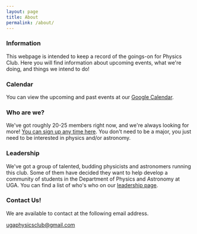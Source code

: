 ```yaml
---
layout: page
title: About
permalink: /about/
---
```


### Information

This webpage is intended to keep a record of the goings-on for Physics Club. Here you will find information about upcoming events, what we're doing, and things we intend to do!

### Calendar

You can view the upcoming and past events at our [Google Calendar](/calendar/).

### Who are we?

We've got roughly 20-25 members right now, and we're always looking for more! [You can sign up any time here](https://goo.gl/forms/Xt2EpCevllDZg0zC3). You don't need to be a major, you just need to be interested in physics and/or astronomy.

### Leadership

We've got a group of talented, budding physicists and astronomers running this club. Some of them have decided they want to help develop a community of students in the Department of Physics and Astronomy at UGA. You can find a list of who's who on our [leadership page](/leadership/).

### Contact Us!

We are available to contact at the following email address.

[ugaphysicsclub@gmail.com](mailto:ugaphysicsclub@gmail.com)
